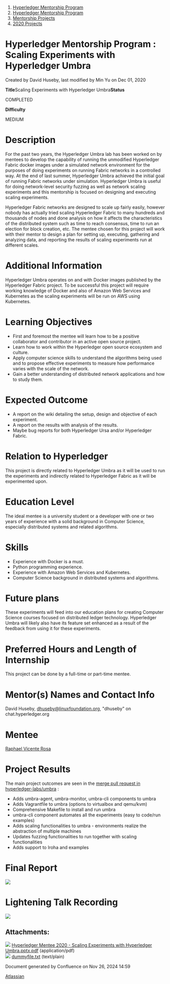 1. [Hyperledger Mentorship Program](index.html)
2. [Hyperledger Mentorship Program](Hyperledger-Mentorship-Program_21954571.html)
3. [Mentorship Projects](Mentorship-Projects_21954604.html)
4. [2020 Projects](2020-Projects_21963347.html)

# Hyperledger Mentorship Program : Scaling Experiments with Hyperledger Umbra

Created by David Huseby, last modified by Min Yu on Dec 01, 2020

**Title**Scaling Experiments with Hyperledger Umbra**Status**

COMPLETED

**Difficulty**

MEDIUM

# Description

For the past two years, the Hyperledger Umbra lab has been worked on by mentees to develop the capability of running the unmodified Hyperledger Fabric docker images under a simulated network environment for the purposes of doing experiments on running Fabric networks in a controlled way. At the end of last summer, Hyperledger Umbra achieved the initial goal of running Fabric networks under simulation. Hyperledger Umbra is useful for doing network-level security fuzzing as well as network scaling experiments and this mentorship is focused on designing and executing scaling experiments.

Hyperledger Fabric networks are designed to scale up fairly easily, however nobody has actually tried scaling Hyperledger Fabric to many hundreds and thousands of nodes and done analysis on how it affects the characteristics of the distributed system such as time to reach consensus, time to run an election for block creation, etc. The mentee chosen for this project will work with their mentor to design a plan for setting up, executing, gathering and analyzing data, and reporting the results of scaling experiments run at different scales.

# Additional Information

Hyperledger Umbra operates on and with Docker images published by the Hyperledger Fabric project. To be successful this project will require working knowledge of Docker and also of Amazon Web Services and Kubernetes as the scaling experiments will be run on AWS using Kubernetes.

# Learning Objectives

- First and foremost the mentee will learn how to be a positive collaborator and contributor in an active open source project.
- Learn how to work within the Hyperledger open source ecosystem and culture.
- Apply computer science skills to understand the algorithms being used and to propose effective experiments to measure how performance varies with the scale of the network.
- Gain a better understanding of distributed network applications and how to study them.

# Expected Outcome

- A report on the wiki detailing the setup, design and objective of each experiment.
- A report on the results with analysis of the results.
- Maybe bug reports for both Hyperledger Ursa and/or Hyperledger Fabric.

# Relation to Hyperledger

This project is directly related to Hyperledger Umbra as it will be used to run the experiments and indirectly related to Hyperledger Fabric as it will be experimented upon.

# Education Level

The ideal mentee is a university student or a developer with one or two years of experience with a solid background in Computer Science, especially distributed systems and related algorithms.

# Skills

- Experience with Docker is a must.
- Python programming experience.
- Experience with Amazon Web Services and Kubernetes.
- Computer Science background in distributed systems and algorithms.

# Future plans

These experiments will feed into our education plans for creating Computer Science courses focused on distributed ledger technology. Hyperledger Umbra will likely also have its feature set enhanced as a result of the feedback from using it for these experiments.

# Preferred Hours and Length of Internship

This project can be done by a full-time or part-time mentee.

# Mentor(s) Names and Contact Info

David Huseby, dhuseby@linuxfoundation.org, "dhuseby" on chat.hyperledger.org

# Mentee

[Raphael Vicente Rosa](https://lf-hyperledger.atlassian.net/wiki/people/70121:ec78d2c6-ed67-4e95-82f0-508dc3b3f49d?ref=confluence)

# Project Results

The main project outcomes are seen in the [merge pull request in hyperledger-labs/umbra](https://github.com/hyperledger-labs/umbra/commit/20f2294ba85edc3fecf144d3181c66c94579a8d1) :

- Adds umbra-agent, umbra-monitor, umbra-cli components to umbra
- Adds Vagrantfile to umbra (options to virtualbox and qemu/kvm)
- Comprehensive Makefile to install and run umbra
- umbra-cli component automates all the experiments (easy to code/run examples)
- Adds scaling functionalities to umbra - environments realize the abstraction of multiple machines
- Updates fuzzing functionalities to run together with scaling functionalities
- Adds support to Iroha and examples

# Final Report

[![](attachments/thumbnails/21956031/21964148)](attachments/21956031/21964148.pdf)

# Lightening Talk Recording

![](plugins/servlet/confluence/placeholder/unknown-attachment)

## Attachments:

![](images/icons/bullet_blue.gif) [Hyperledger Mentee 2020 - Scaling Experiments with Hyperledger Umbra.pptx.pdf](attachments/21956031/21964148.pdf) (application/pdf)  
![](images/icons/bullet_blue.gif) [dummyfile.txt](attachments/21956031/21964225.txt) (text/plain)

Document generated by Confluence on Nov 26, 2024 14:59

[Atlassian](http://www.atlassian.com/)
